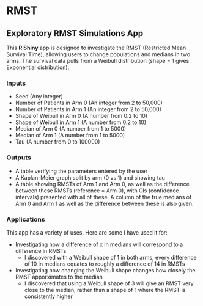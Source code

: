 # RMST

## Exploratory RMST Simulations App

This **R Shiny** app is designed to investigate the RMST (Restricted Mean Survival Time), allowing users to change populations and medians in two arms. The survival data pulls from a Weibull distribution (shape = 1 gives Exponential distribution).

### Inputs

* Seed (Any integer)
* Number of Patients in Arm 0 (An integer from 2 to 50,000)
* Number of Patients in Arm 1 (An integer from 2 to 50,000)
* Shape of Weibull in Arm 0 (A number from 0.2 to 10)
* Shape of Weibull in Arm 1 (A number from 0.2 to 10)
* Median of Arm 0 (A number from 1 to 5000)
* Median of Arm 1 (A number from 1 to 5000)
* Tau (A number from 0 to 100000)

### Outputs

* A table verifying the parameters entered by the user
* A Kaplan-Meier graph split by arm (0 vs 1) and showing tau
* A table showing RMSTs of Arm 1 and Arm 0, as well as the difference between these RMSTs (reference = Arm 0), with CIs (confidence intervals) presented with all of these. A column of the true medians of Arm 0 and Arm 1 as well as the difference between these is also given.

### Applications

This app has a variety of uses. Here are some I have used it for:

* Investigating how a difference of x in medians will correspond to a difference in RMSTs
  * I discovered with a Weibull shape of 1 in both arms, every difference of 10 in medians equates to roughly a difference of 14 in RMSTs
* Investigating how changing the Weibull shape changes how closely the RMST apporximates to the median
  * I discovered that using a Weibull shape of 3 will give an RMST very close to the median, rather than a shape of 1 where the RMST is consistently higher
